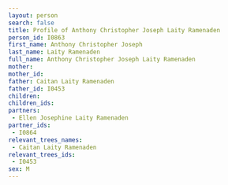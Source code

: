 ```yaml
---
layout: person
search: false
title: Profile of Anthony Christopher Joseph Laity Ramenaden
person_id: I0863
first_name: Anthony Christopher Joseph
last_name: Laity Ramenaden
full_name: Anthony Christopher Joseph Laity Ramenaden
mother: 
mother_id: 
father: Caitan Laity Ramenaden
father_id: I0453
children:
children_ids:
partners:
 - Ellen Josephine Laity Ramenaden
partner_ids:
 - I0864
relevant_trees_names:
 - Caitan Laity Ramenaden
relevant_trees_ids:
 - I0453
sex: M
---
```


